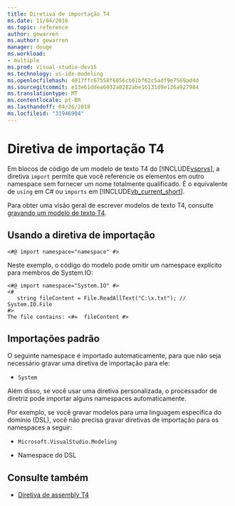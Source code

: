 ```yaml
---
title: Diretiva de importação T4
ms.date: 11/04/2016
ms.topic: reference
author: gewarren
ms.author: gewarren
manager: douge
ms.workload:
- multiple
ms.prod: visual-studio-dev15
ms.technology: vs-ide-modeling
ms.openlocfilehash: 4017ffc67558f6056cb01bf62c5adf9e7569ad4d
ms.sourcegitcommit: e13e61ddea6032a8282abe16131d9e136a927984
ms.translationtype: MT
ms.contentlocale: pt-BR
ms.lasthandoff: 04/26/2018
ms.locfileid: "31946904"
---
```

# <a name="t4-import-directive"></a>Diretiva de importação T4

Em blocos de código de um modelo de texto T4 do [!INCLUDE[vsprvs](../code-quality/includes/vsprvs_md.md)], a diretiva `import` permite que você referencie os elementos em outro namespace sem fornecer um nome totalmente qualificado. É o equivalente de `using` em C# ou `imports` em [!INCLUDE[vb_current_short](../debugger/includes/vb_current_short_md.md)].

 Para obter uma visão geral de escrever modelos de texto T4, consulte [gravando um modelo de texto T4](../modeling/writing-a-t4-text-template.md).

## <a name="using-the-import-directive"></a>Usando a diretiva de importação

```
<#@ import namespace="namespace" #>
```

 Neste exemplo, o código do modelo pode omitir um namespace explícito para membros de System.IO:

```
<#@ import namespace="System.IO" #>
<#
   string fileContent = File.ReadAllText("C:\x.txt"); // System.IO.File
#>
The file contains: <#=  fileContent #>
```

## <a name="standard-imports"></a>Importações padrão
 O seguinte namespace é importado automaticamente, para que não seja necessário gravar uma diretiva de importação para ele:

-   `System`

 Além disso, se você usar uma diretiva personalizada, o processador de diretriz pode importar alguns namespaces automaticamente.

 Por exemplo, se você gravar modelos para uma linguagem específica do domínio (DSL), você não precisa gravar diretivas de importação para os namespaces a seguir:

-   `Microsoft.VisualStudio.Modeling`

-   Namespace do DSL

## <a name="see-also"></a>Consulte também

- [Diretiva de assembly T4](../modeling/t4-assembly-directive.md)